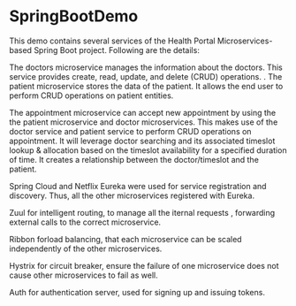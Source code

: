 # SpringBootDemo

This demo  contains several services of the Health Portal Microservices-based Spring Boot project. Following are the details:

The doctors microservice  manages the information about the doctors. This service provides create, read, update, and delete (CRUD) operations. 
.
The patient microservice stores the data of the patient. It allows the end user to perform CRUD operations on patient entities.

The appointment microservice can accept new appointment by using the the patient microservice and doctor microservices.
This makes use of the doctor service and patient service to perform CRUD operations on appointment. It will leverage doctor searching and its associated timeslot lookup & allocation based on the timeslot availability for a specified duration of time. It creates a relationship between the doctor/timeslot and the patient.

Spring Cloud and Netflix Eureka were used for service registration and discovery. Thus, all the other microservices registered with Eureka. 

Zuul for intelligent routing, to manage all the iternal requests , forwarding external calls to the correct microservice.

Ribbon forload balancing, that each microservice can be scaled independently of the other microservices.

Hystrix for circuit breaker, ensure the failure of one microservice does not cause other microservices to fail as well.

Auth for authentication server, used for signing up and issuing tokens.


